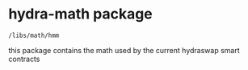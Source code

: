 # hydra-math package

`/libs/math/hmm`

this package contains the math used by the current hydraswap smart contracts
